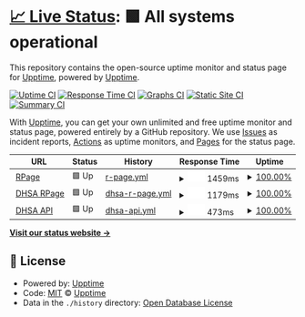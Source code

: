 # [📈 Live Status](https://status.dhsa.dstw.dev): <!--live status--> **🟩 All systems operational**

This repository contains the open-source uptime monitor and status page for [Upptime](https://upptime.js.org), powered by [Upptime](https://github.com/upptime/upptime).

[![Uptime CI](https://github.com/upptime/upptime/workflows/Uptime%20CI/badge.svg)](https://github.com/upptime/upptime/actions?query=workflow%3A%22Uptime+CI%22)
[![Response Time CI](https://github.com/upptime/upptime/workflows/Response%20Time%20CI/badge.svg)](https://github.com/upptime/upptime/actions?query=workflow%3A%22Response+Time+CI%22)
[![Graphs CI](https://github.com/upptime/upptime/workflows/Graphs%20CI/badge.svg)](https://github.com/upptime/upptime/actions?query=workflow%3A%22Graphs+CI%22)
[![Static Site CI](https://github.com/upptime/upptime/workflows/Static%20Site%20CI/badge.svg)](https://github.com/upptime/upptime/actions?query=workflow%3A%22Static+Site+CI%22)
[![Summary CI](https://github.com/upptime/upptime/workflows/Summary%20CI/badge.svg)](https://github.com/upptime/upptime/actions?query=workflow%3A%22Summary+CI%22)

With [Upptime](https://upptime.js.org), you can get your own unlimited and free uptime monitor and status page, powered entirely by a GitHub repository. We use [Issues](https://github.com/upptime/upptime/issues) as incident reports, [Actions](https://github.com/upptime/upptime/actions) as uptime monitors, and [Pages](https://status.dhsa.dstw.dev) for the status page.

<!--start: status pages-->
<!-- This summary is generated by Upptime (https://github.com/upptime/upptime) -->
<!-- Do not edit this manually, your changes will be overwritten -->
<!-- prettier-ignore -->
| URL | Status | History | Response Time | Uptime |
| --- | ------ | ------- | ------------- | ------ |
| <img alt="" src="https://icons.duckduckgo.com/ip3/www.ndhu.edu.tw.ico" height="13"> [RPage](https://www.ndhu.edu.tw) | 🟩 Up | [r-page.yml](https://github.com/yc97463/ndhu-uptime/commits/HEAD/history/r-page.yml) | <details><summary><img alt="Response time graph" src="./graphs/r-page/response-time-week.png" height="20"> 1459ms</summary><br><a href="https://status.dhsa.dstw.dev/history/r-page"><img alt="Response time 1459" src="https://img.shields.io/endpoint?url=https%3A%2F%2Fraw.githubusercontent.com%2Fyc97463%2Fndhu-uptime%2FHEAD%2Fapi%2Fr-page%2Fresponse-time.json"></a><br><a href="https://status.dhsa.dstw.dev/history/r-page"><img alt="24-hour response time 1459" src="https://img.shields.io/endpoint?url=https%3A%2F%2Fraw.githubusercontent.com%2Fyc97463%2Fndhu-uptime%2FHEAD%2Fapi%2Fr-page%2Fresponse-time-day.json"></a><br><a href="https://status.dhsa.dstw.dev/history/r-page"><img alt="7-day response time 1459" src="https://img.shields.io/endpoint?url=https%3A%2F%2Fraw.githubusercontent.com%2Fyc97463%2Fndhu-uptime%2FHEAD%2Fapi%2Fr-page%2Fresponse-time-week.json"></a><br><a href="https://status.dhsa.dstw.dev/history/r-page"><img alt="30-day response time 1459" src="https://img.shields.io/endpoint?url=https%3A%2F%2Fraw.githubusercontent.com%2Fyc97463%2Fndhu-uptime%2FHEAD%2Fapi%2Fr-page%2Fresponse-time-month.json"></a><br><a href="https://status.dhsa.dstw.dev/history/r-page"><img alt="1-year response time 1459" src="https://img.shields.io/endpoint?url=https%3A%2F%2Fraw.githubusercontent.com%2Fyc97463%2Fndhu-uptime%2FHEAD%2Fapi%2Fr-page%2Fresponse-time-year.json"></a></details> | <details><summary><a href="https://status.dhsa.dstw.dev/history/r-page">100.00%</a></summary><a href="https://status.dhsa.dstw.dev/history/r-page"><img alt="All-time uptime 100.00%" src="https://img.shields.io/endpoint?url=https%3A%2F%2Fraw.githubusercontent.com%2Fyc97463%2Fndhu-uptime%2FHEAD%2Fapi%2Fr-page%2Fuptime.json"></a><br><a href="https://status.dhsa.dstw.dev/history/r-page"><img alt="24-hour uptime 100.00%" src="https://img.shields.io/endpoint?url=https%3A%2F%2Fraw.githubusercontent.com%2Fyc97463%2Fndhu-uptime%2FHEAD%2Fapi%2Fr-page%2Fuptime-day.json"></a><br><a href="https://status.dhsa.dstw.dev/history/r-page"><img alt="7-day uptime 100.00%" src="https://img.shields.io/endpoint?url=https%3A%2F%2Fraw.githubusercontent.com%2Fyc97463%2Fndhu-uptime%2FHEAD%2Fapi%2Fr-page%2Fuptime-week.json"></a><br><a href="https://status.dhsa.dstw.dev/history/r-page"><img alt="30-day uptime 100.00%" src="https://img.shields.io/endpoint?url=https%3A%2F%2Fraw.githubusercontent.com%2Fyc97463%2Fndhu-uptime%2FHEAD%2Fapi%2Fr-page%2Fuptime-month.json"></a><br><a href="https://status.dhsa.dstw.dev/history/r-page"><img alt="1-year uptime 100.00%" src="https://img.shields.io/endpoint?url=https%3A%2F%2Fraw.githubusercontent.com%2Fyc97463%2Fndhu-uptime%2FHEAD%2Fapi%2Fr-page%2Fuptime-year.json"></a></details>
| <img alt="" src="https://icons.duckduckgo.com/ip3/dhsa.ndhu.edu.tw.ico" height="13"> [DHSA RPage](https://dhsa.ndhu.edu.tw) | 🟩 Up | [dhsa-r-page.yml](https://github.com/yc97463/ndhu-uptime/commits/HEAD/history/dhsa-r-page.yml) | <details><summary><img alt="Response time graph" src="./graphs/dhsa-r-page/response-time-week.png" height="20"> 1179ms</summary><br><a href="https://status.dhsa.dstw.dev/history/dhsa-r-page"><img alt="Response time 1179" src="https://img.shields.io/endpoint?url=https%3A%2F%2Fraw.githubusercontent.com%2Fyc97463%2Fndhu-uptime%2FHEAD%2Fapi%2Fdhsa-r-page%2Fresponse-time.json"></a><br><a href="https://status.dhsa.dstw.dev/history/dhsa-r-page"><img alt="24-hour response time 1179" src="https://img.shields.io/endpoint?url=https%3A%2F%2Fraw.githubusercontent.com%2Fyc97463%2Fndhu-uptime%2FHEAD%2Fapi%2Fdhsa-r-page%2Fresponse-time-day.json"></a><br><a href="https://status.dhsa.dstw.dev/history/dhsa-r-page"><img alt="7-day response time 1179" src="https://img.shields.io/endpoint?url=https%3A%2F%2Fraw.githubusercontent.com%2Fyc97463%2Fndhu-uptime%2FHEAD%2Fapi%2Fdhsa-r-page%2Fresponse-time-week.json"></a><br><a href="https://status.dhsa.dstw.dev/history/dhsa-r-page"><img alt="30-day response time 1179" src="https://img.shields.io/endpoint?url=https%3A%2F%2Fraw.githubusercontent.com%2Fyc97463%2Fndhu-uptime%2FHEAD%2Fapi%2Fdhsa-r-page%2Fresponse-time-month.json"></a><br><a href="https://status.dhsa.dstw.dev/history/dhsa-r-page"><img alt="1-year response time 1179" src="https://img.shields.io/endpoint?url=https%3A%2F%2Fraw.githubusercontent.com%2Fyc97463%2Fndhu-uptime%2FHEAD%2Fapi%2Fdhsa-r-page%2Fresponse-time-year.json"></a></details> | <details><summary><a href="https://status.dhsa.dstw.dev/history/dhsa-r-page">100.00%</a></summary><a href="https://status.dhsa.dstw.dev/history/dhsa-r-page"><img alt="All-time uptime 100.00%" src="https://img.shields.io/endpoint?url=https%3A%2F%2Fraw.githubusercontent.com%2Fyc97463%2Fndhu-uptime%2FHEAD%2Fapi%2Fdhsa-r-page%2Fuptime.json"></a><br><a href="https://status.dhsa.dstw.dev/history/dhsa-r-page"><img alt="24-hour uptime 100.00%" src="https://img.shields.io/endpoint?url=https%3A%2F%2Fraw.githubusercontent.com%2Fyc97463%2Fndhu-uptime%2FHEAD%2Fapi%2Fdhsa-r-page%2Fuptime-day.json"></a><br><a href="https://status.dhsa.dstw.dev/history/dhsa-r-page"><img alt="7-day uptime 100.00%" src="https://img.shields.io/endpoint?url=https%3A%2F%2Fraw.githubusercontent.com%2Fyc97463%2Fndhu-uptime%2FHEAD%2Fapi%2Fdhsa-r-page%2Fuptime-week.json"></a><br><a href="https://status.dhsa.dstw.dev/history/dhsa-r-page"><img alt="30-day uptime 100.00%" src="https://img.shields.io/endpoint?url=https%3A%2F%2Fraw.githubusercontent.com%2Fyc97463%2Fndhu-uptime%2FHEAD%2Fapi%2Fdhsa-r-page%2Fuptime-month.json"></a><br><a href="https://status.dhsa.dstw.dev/history/dhsa-r-page"><img alt="1-year uptime 100.00%" src="https://img.shields.io/endpoint?url=https%3A%2F%2Fraw.githubusercontent.com%2Fyc97463%2Fndhu-uptime%2FHEAD%2Fapi%2Fdhsa-r-page%2Fuptime-year.json"></a></details>
| <img alt="" src="https://icons.duckduckgo.com/ip3/api.dhsa.ndhu.edu.tw.ico" height="13"> [DHSA API](https://api.dhsa.ndhu.edu.tw) | 🟩 Up | [dhsa-api.yml](https://github.com/yc97463/ndhu-uptime/commits/HEAD/history/dhsa-api.yml) | <details><summary><img alt="Response time graph" src="./graphs/dhsa-api/response-time-week.png" height="20"> 473ms</summary><br><a href="https://status.dhsa.dstw.dev/history/dhsa-api"><img alt="Response time 473" src="https://img.shields.io/endpoint?url=https%3A%2F%2Fraw.githubusercontent.com%2Fyc97463%2Fndhu-uptime%2FHEAD%2Fapi%2Fdhsa-api%2Fresponse-time.json"></a><br><a href="https://status.dhsa.dstw.dev/history/dhsa-api"><img alt="24-hour response time 473" src="https://img.shields.io/endpoint?url=https%3A%2F%2Fraw.githubusercontent.com%2Fyc97463%2Fndhu-uptime%2FHEAD%2Fapi%2Fdhsa-api%2Fresponse-time-day.json"></a><br><a href="https://status.dhsa.dstw.dev/history/dhsa-api"><img alt="7-day response time 473" src="https://img.shields.io/endpoint?url=https%3A%2F%2Fraw.githubusercontent.com%2Fyc97463%2Fndhu-uptime%2FHEAD%2Fapi%2Fdhsa-api%2Fresponse-time-week.json"></a><br><a href="https://status.dhsa.dstw.dev/history/dhsa-api"><img alt="30-day response time 473" src="https://img.shields.io/endpoint?url=https%3A%2F%2Fraw.githubusercontent.com%2Fyc97463%2Fndhu-uptime%2FHEAD%2Fapi%2Fdhsa-api%2Fresponse-time-month.json"></a><br><a href="https://status.dhsa.dstw.dev/history/dhsa-api"><img alt="1-year response time 473" src="https://img.shields.io/endpoint?url=https%3A%2F%2Fraw.githubusercontent.com%2Fyc97463%2Fndhu-uptime%2FHEAD%2Fapi%2Fdhsa-api%2Fresponse-time-year.json"></a></details> | <details><summary><a href="https://status.dhsa.dstw.dev/history/dhsa-api">100.00%</a></summary><a href="https://status.dhsa.dstw.dev/history/dhsa-api"><img alt="All-time uptime 100.00%" src="https://img.shields.io/endpoint?url=https%3A%2F%2Fraw.githubusercontent.com%2Fyc97463%2Fndhu-uptime%2FHEAD%2Fapi%2Fdhsa-api%2Fuptime.json"></a><br><a href="https://status.dhsa.dstw.dev/history/dhsa-api"><img alt="24-hour uptime 100.00%" src="https://img.shields.io/endpoint?url=https%3A%2F%2Fraw.githubusercontent.com%2Fyc97463%2Fndhu-uptime%2FHEAD%2Fapi%2Fdhsa-api%2Fuptime-day.json"></a><br><a href="https://status.dhsa.dstw.dev/history/dhsa-api"><img alt="7-day uptime 100.00%" src="https://img.shields.io/endpoint?url=https%3A%2F%2Fraw.githubusercontent.com%2Fyc97463%2Fndhu-uptime%2FHEAD%2Fapi%2Fdhsa-api%2Fuptime-week.json"></a><br><a href="https://status.dhsa.dstw.dev/history/dhsa-api"><img alt="30-day uptime 100.00%" src="https://img.shields.io/endpoint?url=https%3A%2F%2Fraw.githubusercontent.com%2Fyc97463%2Fndhu-uptime%2FHEAD%2Fapi%2Fdhsa-api%2Fuptime-month.json"></a><br><a href="https://status.dhsa.dstw.dev/history/dhsa-api"><img alt="1-year uptime 100.00%" src="https://img.shields.io/endpoint?url=https%3A%2F%2Fraw.githubusercontent.com%2Fyc97463%2Fndhu-uptime%2FHEAD%2Fapi%2Fdhsa-api%2Fuptime-year.json"></a></details>

<!--end: status pages-->

[**Visit our status website →**](https://status.dhsa.dstw.dev)

## 📄 License

- Powered by: [Upptime](https://github.com/upptime/upptime)
- Code: [MIT](./LICENSE) © [Upptime](https://upptime.js.org)
- Data in the `./history` directory: [Open Database License](https://opendatacommons.org/licenses/odbl/1-0/)
